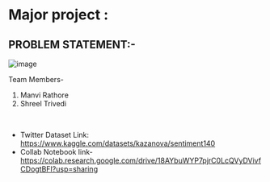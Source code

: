 # Major project : 
## PROBLEM STATEMENT:-
![image](https://user-images.githubusercontent.com/79741191/177792903-f4ce7f84-002d-4ab0-ba3a-04ff433ba318.png)


Team Members-
1. Manvi Rathore
2. Shreel Trivedi 

<br>

- Twitter Dataset Link: https://www.kaggle.com/datasets/kazanova/sentiment140
- Collab Notebook link- https://colab.research.google.com/drive/18AYbuWYP7pjrC0LcQVyDVivfCDogtBFI?usp=sharing

